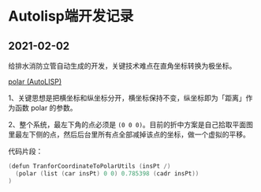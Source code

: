 # Autolisp端开发记录

## 2021-02-02

给排水消防立管自动生成的开发，关键技术难点在直角坐标转换为极坐标。

[polar (AutoLISP)](http://help.autodesk.com/view/OARX/2018/CHS/?guid=GUID-6A84BFD3-8788-45B1-AB52-5E83F0C5286E)

1、关键思想是把横坐标和纵坐标分开，横坐标保持不变，纵坐标即为「距离」作为函数 polar 的参数。

2、整个系统，最左下角的点必须是 `(0 0 0)`。目前的折中方案是自己拾取平面图里最左下侧的点，然后后台里所有点全部减掉该点的坐标，做一个虚拟的平移。

代码片段：

```c
(defun TranforCoordinateToPolarUtils (insPt /)
  (polar (list (car insPt) 0 0) 0.785398 (cadr insPt))
)
```